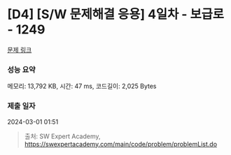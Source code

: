 # [D4] [S/W 문제해결 응용] 4일차 - 보급로 - 1249 

[문제 링크](https://swexpertacademy.com/main/code/problem/problemDetail.do?contestProbId=AV15QRX6APsCFAYD) 

### 성능 요약

메모리: 13,792 KB, 시간: 47 ms, 코드길이: 2,025 Bytes

### 제출 일자

2024-03-01 01:51



> 출처: SW Expert Academy, https://swexpertacademy.com/main/code/problem/problemList.do